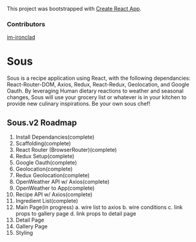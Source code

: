 This project was bootstrapped with
[Create React App](https://github.com/facebook/create-react-app).

### Contributors

[im-ironclad](https://github.com/im-ironclad)

# Sous

Sous is a recipe application using React, with the following dependancies:
React-Router-DOM, Axios, Redux, React-Redux, Geolocation, and Google Oauth. By
leveraging Human dietary reactions to weather and seasonal changes, Sous will
use your grocery list or whatever is in your kitchen to provide new culinary
inspirations. Be your own sous chef!

## Sous.v2 Roadmap

1. Install Dependancies(complete)
2. Scaffolding(complete)
3. React Router (BrowserRouter)(complete)
4. Redux Setup(complete)
5. Google Oauth(complete)
6. Geolocation(complete)
7. Redux Geolocation(complete)
8. OpenWeather API w/ Axios(complete)
9. OpenWeather to App(complete)
10. Recipe API w/ Axios(complete)
11. Ingredient List(complete)
12. Main Page(in progress) a. wire list to axios b. wire conditions c. link
    props to gallery page d. link props to detail page
13. Detail Page
14. Gallery Page
15. Styling
